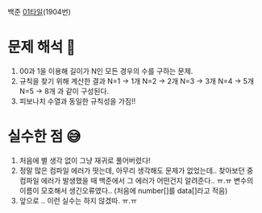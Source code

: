 백준 [01타일](https://www.acmicpc.net/problem/1904)(1904번)

# 문제 해석 🤔
1. 00과 1을 이용해 길이가 N인 모든 경우의 수를 구하는 문제.
2. 규칙을 찾기 위해 계산한 결과 
N=1 -> 1개
N=2 -> 2개
N=3 -> 3개
N=4 -> 5개
N=5 -> 8개
과 같이 구성된다.
3. 피보나치 수열과 동일한 규칙성을 가짐!!

# 실수한 점 😅
1. 처음에 별 생각 없이 그냥 재귀로 풀어버렸다!
2. 정말 많은 컴파일 에러가 떳는데, 아무리 생각해도 문제가 없었는데.. 찾아보던 중 컴파일 에러가 발생했을 때 백준에서 그 에러가 어떤건지 알려준다.. ㅠ.ㅠ 
변수의 이름이 모호해서 생긴오류였다.. (처음에 number[]를 data[]라고 적음)
3. 앞으로 .. 이런 실수는 하지 않겠따. ㅠ.ㅠ
